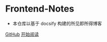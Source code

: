 <!--
 * @Description: 
 * @Author: 曹俊
 * @Date: 2023-03-27 19:24:25
 * @LastEditors: 曹俊
 * @LastEditTime: 2023-03-27 19:31:27
-->
# Frontend-Notes

- 本仓库以基于 docsify 构建的所见即所得博客

[GitHub](<https://github.com/thosewhoyoulove>)
[开始阅读](README.md)
